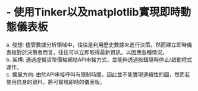 # - 使用Tinker以及matplotlib實現即時動態儀表板

a. 發想: 儘管數據分析領域中，往往是利用歷史數據來進行決策。然而建立即時儀表板對於決策者而言，往往可以立即取得最新資訊，以因應各種情況。<br>
b. 架構: 通過虛擬貨幣價格網站API串接方式，並能夠透過按鈕隨時停止/啟動程式運作。<br>
c. 擴展方向: 由於API串接呼叫有限制時間，因此並不能實現連續性的圖，然而若使用自身的資料，將可實現即時的儀表板。 <br>
